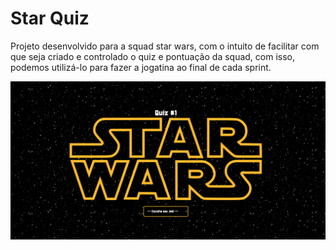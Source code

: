 # Star Quiz

Projeto desenvolvido para a squad star wars, com o intuito de facilitar com que seja criado e controlado o quiz e pontuação da squad, com isso, podemos utilizá-lo para fazer a jogatina ao final de cada sprint.

![initial page](src/assets/images/initial-screen-screenshot.png?raw=true "initial page")
